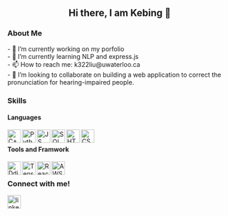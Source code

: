 <h2 align="center"> Hi there, I am Kebing 👋 </h2>
<h3 align="left" > About Me </h3>
- 🔭 I’m currently working on my porfolio <br>
- 🌱 I’m currently learning NLP and express.js<br>
- 📫 How to reach me: k322liu@uwaterloo.ca <br>
- 👯 I’m looking to collaborate on building a web application to correct the pronunciation for hearing-impaired people.

<h3 align="left" > Skills </h3>
<h4 align="left" > Languages </h3>
<img align="left" alt="C++" width="30px" src="https://cdn-icons-png.flaticon.com/512/6132/6132222.png" >
<img align="left" alt="Python" width="30px" src="https://cdn3.iconfinder.com/data/icons/logos-and-brands-adobe/512/267_Python-512.png" >
<img align="left" alt="JS" width="30px" src="https://cdn-icons-png.flaticon.com/512/919/919828.png" >
<img align="left" alt="SQL" width="30px" src="https://cdn-icons-png.flaticon.com/512/4299/4299956.png" >
<img align="left" alt="HTML" width="30px" src="https://cdn-icons-png.flaticon.com/512/919/919827.png" >
<img align="left" alt="CSS" width="30px" src="https://cdn-icons-png.flaticon.com/512/5968/5968242.png" >

<br>
<h4 align="left" > Tools and Framwork </h3>
<img align="left" alt="Ddjango" width="30px" src="https://cdn.iconscout.com/icon/free/png-256/django-2-282855.png">
<img align="left" alt="Tensorflow" width="30px" src="https://upload.wikimedia.org/wikipedia/commons/thumb/2/2d/Tensorflow_logo.svg/1915px-Tensorflow_logo.svg.png">
<img align="left" alt="React" width="30px" src="https://upload.wikimedia.org/wikipedia/commons/thumb/a/a7/React-icon.svg/2300px-React-icon.svg.png">
<img align="left" alt="AWS" width="30px" src="https://cdn.iconscout.com/icon/free/png-256/aws-1869025-1583149.png">

<br>
<h3 align="left" > Connect with me! </h3>
<a href="https://www.linkedin.com/in/kebing-liu-b1b05a211/">
  <img align="left" alt="linkedin" width="30px" src="https://cdn-icons-png.flaticon.com/512/174/174857.png">
</a>

<!--
**AEsir777/AEsir777** is a ✨ _special_ ✨ repository because its `README.md` (this file) appears on your GitHub profile.

Here are some ideas to get you started:

- 🔭 I’m currently working on ...
- 🌱 I’m currently learning ...
- 👯 I’m looking to collaborate on ...
- 🤔 I’m looking for help with ...
- 💬 Ask me about ...
- 📫 How to reach me: ...
- 😄 Pronouns: ...
- ⚡ Fun fact: ...
-->
